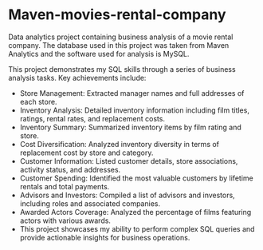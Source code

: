 # Maven-movies-rental-company
Data analytics project containing business analysis of a movie rental company. The database used in this project was taken from Maven Analytics and the software used for analysis is MySQL.

This project demonstrates my SQL skills through a series of business analysis tasks. 
Key achievements include:

- Store Management: Extracted manager names and full addresses of each store.
- Inventory Analysis: Detailed inventory information including film titles, ratings, rental rates, and replacement costs.
- Inventory Summary: Summarized inventory items by film rating and store.
- Cost Diversification: Analyzed inventory diversity in terms of replacement cost by store and category.
- Customer Information: Listed customer details, store associations, activity status, and addresses.
- Customer Spending: Identified the most valuable customers by lifetime rentals and total payments.
- Advisors and Investors: Compiled a list of advisors and investors, including roles and associated companies.
- Awarded Actors Coverage: Analyzed the percentage of films featuring actors with various awards.
- This project showcases my ability to perform complex SQL queries and provide actionable insights for business operations.
